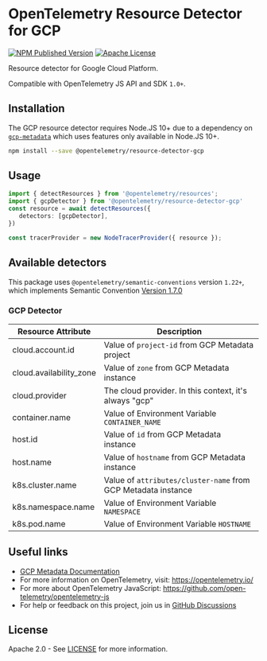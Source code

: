 # OpenTelemetry Resource Detector for GCP

[![NPM Published Version][npm-img]][npm-url]
[![Apache License][license-image]][license-image]

Resource detector for Google Cloud Platform.

Compatible with OpenTelemetry JS API and SDK `1.0+`.

## Installation

The GCP resource detector requires Node.JS 10+ due to a dependency on [`gcp-metadata`][] which uses features only available in Node.JS 10+.

```bash
npm install --save @opentelemetry/resource-detector-gcp
```

## Usage

```typescript
import { detectResources } from '@opentelemetry/resources';
import { gcpDetector } from '@opentelemetry/resource-detector-gcp'
const resource = await detectResources({
   detectors: [gcpDetector],
})

const tracerProvider = new NodeTracerProvider({ resource });
```

## Available detectors

This package uses `@opentelemetry/semantic-conventions` version `1.22+`, which implements Semantic Convention [Version 1.7.0](https://github.com/open-telemetry/opentelemetry-specification/blob/v1.7.0/semantic_conventions/README.md)

### GCP Detector

| Resource Attribute      | Description                                                   |
|-------------------------|---------------------------------------------------------------|
| cloud.account.id        | Value of `project-id` from GCP Metadata project               |
| cloud.availability_zone | Value of `zone` from GCP Metadata instance                    |
| cloud.provider          | The cloud provider. In this context, it's always "gcp"        |
| container.name          | Value of Environment Variable `CONTAINER_NAME`                |
| host.id                 | Value of `id` from GCP Metadata instance                      |
| host.name               | Value of `hostname` from GCP Metadata instance                |
| k8s.cluster.name        | Value of `attributes/cluster-name` from GCP Metadata instance |
| k8s.namespace.name      | Value of Environment Variable `NAMESPACE`                     |
| k8s.pod.name            | Value of Environment Variable `HOSTNAME`                      |

## Useful links

- [GCP Metadata Documentation][]
- For more information on OpenTelemetry, visit: <https://opentelemetry.io/>
- For more about OpenTelemetry JavaScript: <https://github.com/open-telemetry/opentelemetry-js>
- For help or feedback on this project, join us in [GitHub Discussions][discussions-url]

## License

Apache 2.0 - See [LICENSE][license-url] for more information.

[`gcp-metadata`]: https://www.npmjs.com/package/gcp-metadata
[GCP Metadata Documentation]: https://cloud.google.com/compute/docs/metadata/overview
[discussions-url]: https://github.com/open-telemetry/opentelemetry-js/discussions
[license-url]: https://github.com/open-telemetry/opentelemetry-js-contrib/blob/main/LICENSE
[license-image]: https://img.shields.io/badge/license-Apache_2.0-green.svg?style=flat
[npm-url]: https://www.npmjs.com/package/@opentelemetry/resource-detector-gcp
[npm-img]: https://badge.fury.io/js/%40opentelemetry%2Fresource-detector-gcp.svg
